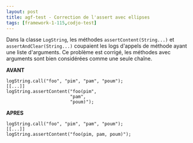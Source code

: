```yaml
---
layout: post
title: agf-test - Correction de l'assert avec ellipses
tags: [framework-1-115,codjo-test]
---
```

Dans la classe ```LogString```, les méthodes ```assertContent(String...)``` et ```assertAndClear(String...)``` coupaient les logs d'appels de méthode ayant une liste d'arguments. Ce problème est corrigé, les méthodes avec arguments sont bien considérées comme une seule chaîne.

**AVANT**
```
logString.call("foo", "pim", "pam", "poum");
[[...]]
logString.assertContent("foo(pim",
                        "pam",
                        "poum)");
```

**APRES**
```
logString.call("foo", "pim", "pam", "poum");
[[...]]
logString.assertContent("foo(pim, pam, poum)");
```

